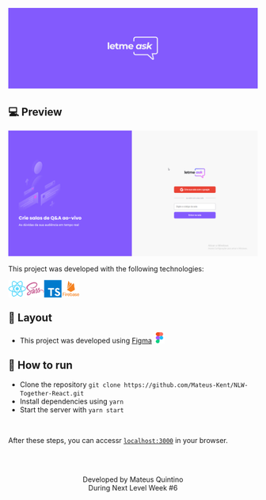 ![header](https://github.com/Mateus-Kent/NLW-Together-React/blob/main/.github/header.png)

## 💻 Preview
![preview](https://github.com/Mateus-Kent/NLW-Together-React/blob/main/.github/preview.png)


This project was developed with the following technologies:

[<img align="left" alt="react" width="36px" src="https://raw.githubusercontent.com/devicons/devicon/master/icons/react/react-original.svg" />](https://reactjs.org)
[<img align="left" alt="sass" width="36px" src="https://raw.githubusercontent.com/devicons/devicon/master/icons/sass/sass-original.svg" />](https://sass-lang.com/)
[<img align="left" alt="typescript" width="36px" src="https://raw.githubusercontent.com/devicons/devicon/master/icons/typescript/typescript-original.svg" />](https://www.typescriptlang.org/)
[<img align="left" alt="firebase" width="36px" src="https://raw.githubusercontent.com/devicons/devicon/master/icons/firebase/firebase-plain-wordmark.svg" />](https://firebase.google.com/)

<br />
<br />

## 🔖 Layout

- This project was developed using [Figma](https://www.figma.com/file/u0BQK8rCf2KgzcukdRRCWh/Letmeask/duplicate) <img alt="figma" width="22px" src="https://raw.githubusercontent.com/devicons/devicon/master/icons/figma/figma-original.svg" />

## 🚀 How to run

- Clone the repository `git clone https://github.com/Mateus-Kent/NLW-Together-React.git`
- Install dependencies using `yarn`
- Start the server with `yarn start`

<br />

After these steps, you can accessr [`localhost:3000`](http://localhost:3000) in your browser.

<br />
<br />

<p align="center">
  Developed by Mateus Quintino <br/>
  During Next Level Week #6
</p>

